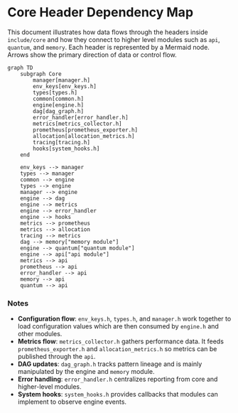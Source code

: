 # Core Header Dependency Map

This document illustrates how data flows through the headers inside
`include/core` and how they connect to higher level modules such as
`api`, `quantum`, and `memory`. Each header is represented by a Mermaid
node. Arrows show the primary direction of data or control flow.

```mermaid
graph TD
    subgraph Core
        manager[manager.h]
        env_keys[env_keys.h]
        types[types.h]
        common[common.h]
        engine[engine.h]
        dag[dag_graph.h]
        error_handler[error_handler.h]
        metrics[metrics_collector.h]
        prometheus[prometheus_exporter.h]
        allocation[allocation_metrics.h]
        tracing[tracing.h]
        hooks[system_hooks.h]
    end

    env_keys --> manager
    types --> manager
    common --> engine
    types --> engine
    manager --> engine
    engine --> dag
    engine --> metrics
    engine --> error_handler
    engine --> hooks
    metrics --> prometheus
    metrics --> allocation
    tracing --> metrics
    dag --> memory["memory module"]
    engine --> quantum["quantum module"]
    engine --> api["api module"]
    metrics --> api
    prometheus --> api
    error_handler --> api
    memory --> api
    quantum --> api
```

### Notes

- **Configuration flow**: `env_keys.h`, `types.h`, and `manager.h` work
together to load configuration values which are then consumed by
`engine.h` and other modules.
- **Metrics flow**: `metrics_collector.h` gathers performance data. It
feeds `prometheus_exporter.h` and `allocation_metrics.h` so metrics can
be published through the `api`.
- **DAG updates**: `dag_graph.h` tracks pattern lineage and is mainly
manipulated by the engine and `memory` module.
- **Error handling**: `error_handler.h` centralizes reporting from core
and higher-level modules.
- **System hooks**: `system_hooks.h` provides callbacks that modules can
implement to observe engine events.
